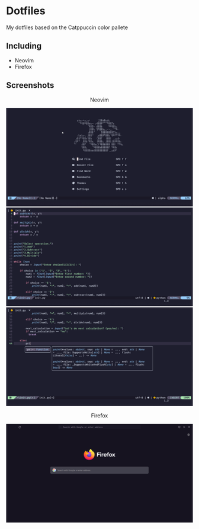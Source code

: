 # Dotfiles
My dotfiles based on the Catppuccin color pallete

## Including
- Neovim
- Firefox

## Screenshots
<p align = center>Neovim</p>
<img src = "https://github.com/tpncoder/dotfiles/blob/main/WindowsTerminal_zkE3foMSPE.png">
<br>
<img src = "https://github.com/tpncoder/dotfiles/blob/main/WindowsTerminal_29dVubZ5rD.png">
<br>
<img src = "https://github.com/tpncoder/dotfiles/blob/main/WindowsTerminal_0FSh1X7Cs9.png">
<br>

<p align = center>Firefox</p>
<img src = "https://github.com/tpncoder/dotfiles/blob/main/firefox_WzNqNd7CXJ.png">
